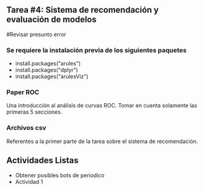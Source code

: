 ## Tarea #4: Sistema de recomendación y evaluación de modelos
#Revisar presunto error


### Se requiere la instalación previa de los siguientes paquetes
- install.packages("arules")
- install.packages("dplyr")
- install.packages("arulesViz")

### Paper ROC 
Una introducción al análisis de curvas ROC. Tomar en cuenta solamente las primeras 5 secciones.

### Archivos csv
Referentes a la primer parte de la tarea sobre el sistema de recomendación.

## Actividades Listas
- Obtener posibles bots de periodico
- Actividad 1


